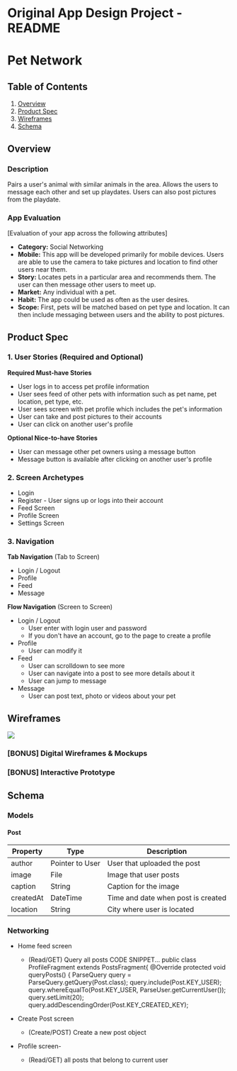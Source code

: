 Original App Design Project - README
===
#     Pet Network

## Table of Contents
1. [Overview](#Overview)
1. [Product Spec](#Product-Spec)
1. [Wireframes](#Wireframes)
2. [Schema](#Schema)

## Overview
### Description
Pairs a user's animal with similar animals in the area. Allows the users to message each other and set up playdates. Users can also post pictures from the playdate.

### App Evaluation
[Evaluation of your app across the following attributes]
- **Category:** Social Networking
- **Mobile:** This app will be developed primarily for mobile devices. Users are able to use the camera to take pictures and location to find other users near them.
- **Story:** Locates pets in a particular area and recommends them. The user can then message other users to meet up.
- **Market:** Any individual with a pet.
- **Habit:** The app could be used as often as the user desires.
- **Scope:** First, pets will be matched based on pet type and location. It can then include messaging between users and the ability to post pictures.

## Product Spec

### 1. User Stories (Required and Optional)

**Required Must-have Stories**

* User logs in to access pet profile information
* User sees feed of other pets with information such as pet name, pet location, pet type, etc.
* User sees screen with pet profile which includes the pet's information
* User can take and post pictures to their accounts
* User can click on another user's profile

**Optional Nice-to-have Stories**

* User can message other pet owners using a message button
* Message button is available after clicking on another user's profile

### 2. Screen Archetypes

* Login 
* Register - User signs up or logs into their account
* Feed Screen
* Profile Screen
* Settings Screen

### 3. Navigation

**Tab Navigation** (Tab to Screen)

* Login / Logout
* Profile
* Feed
* Message

**Flow Navigation** (Screen to Screen)

* Login / Logout
   * User enter with login user and password
   * If you don't have an account, go to the page to create a profile
* Profile
   * User can modify it
* Feed
    * User can scrolldown to see more
    * User can navigate into a post to see more details about it
    * User can jump to message 
* Message
    * User can post text, photo or videos about your pet 

## Wireframes
![](https://i.imgur.com/5bcRTka.jpg)


### [BONUS] Digital Wireframes & Mockups

### [BONUS] Interactive Prototype

## Schema 

### Models

#### Post

   |Property|Type|Description|
   |---|---|---|
   |author|Pointer to User|User that uploaded the post|
   |image|File|Image that user posts|
   |caption|String|Caption for the image|
   |createdAt|DateTime|Time and date when post is created|
   |location|String|City where user is located|
   

### Networking
- Home feed screen 
    - (Read/GET) Query all posts
    CODE SNIPPET...
public class ProfileFragment extends PostsFragment{
    @Override
    protected void queryPosts() {
        ParseQuery<Post> query = ParseQuery.getQuery(Post.class);
        query.include(Post.KEY_USER);
        query.whereEqualTo(Post.KEY_USER, ParseUser.getCurrentUser());
        query.setLimit(20);
        query.addDescendingOrder(Post.KEY_CREATED_KEY);
        
- Create Post screen 
    - (Create/POST) Create a new post object
- Profile screen-
    - (Read/GET) all posts that belong to current user
